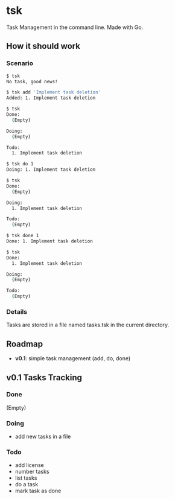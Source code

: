 # tsk

Task Management in the command line. Made with Go.

## How it should work

### Scenario

```bash
$ tsk
No task, good news!

$ tsk add 'Implement task deletion'
Added: 1. Implement task deletion

$ tsk
Done:
  (Empty)

Doing:
  (Empty)

Todo:
  1. Implement task deletion

$ tsk do 1
Doing: 1. Implement task deletion

$ tsk
Done:
  (Empty)

Doing:
  1. Implement task deletion

Todo:
  (Empty)

$ tsk done 1
Done: 1. Implement task deletion

$ tsk
Done:
  1. Implement task deletion

Doing:
  (Empty)

Todo:
  (Empty)
```

### Details

Tasks are stored in a file named tasks.tsk in the current directory.

## Roadmap

- **v0.1**: simple task management (add, do, done)

## v0.1 Tasks Tracking

### Done

(Empty)

### Doing

- add new tasks in a file

### Todo

- add license
- number tasks
- list tasks
- do a task
- mark task as done
